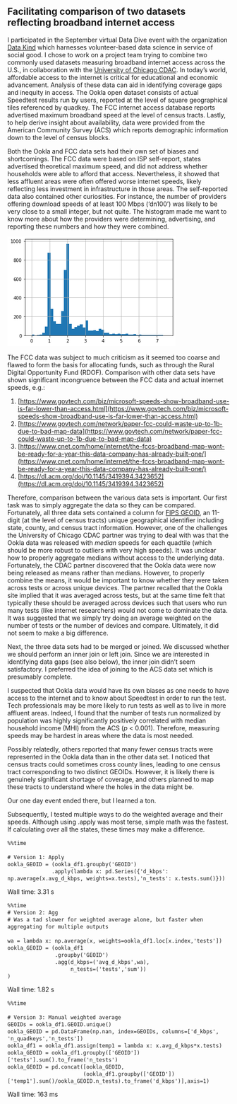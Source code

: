 ## Facilitating comparison of two datasets reflecting broadband internet access

I participated in the September virtual Data Dive event with the organization [Data Kind](https://www.datakind.org/projects) which harnesses volunteer-based data science in service of social good. I chose to work on a project team trying to combine two commonly used datasets measuring broadband internet access across the U.S., in collaboration with the [University of Chicago CDAC](https://cdac.uchicago.edu/). In today’s world, affordable access to the internet is critical for educational and economic advancement. Analysis of these data can aid in identifying coverage gaps and inequity in access. The Ookla open dataset consists of actual Speedtest results run by users, reported at the level of square geographical tiles referenced by quadkey. The FCC internet access database reports advertised maximum broadband speed at the level of census tracts. Lastly, to help derive insight about availability, data were provided from the American Community Survey (ACS) which reports demographic information down to the level of census blocks. 

Both the Ookla and FCC data sets had their own set of biases and shortcomings. The FCC data were based on ISP self-report, states advertised theoretical maximum speed, and did not address whether households were able to afford that access. Nevertheless, it showed that less affluent areas were often offered worse internet speeds, likely reflecting less investment in infrastructure in those areas. The self-reported data also contained other curiosities. For instance, the number of providers offering download speeds of at least 100 Mbps (‘dn100’) was likely to be very close to a small integer, but not quite. The histogram made me want to know more about how the providers were determining, advertising, and reporting these numbers and how they were combined. 

<img src="FCC_dn100_hist.png" alt="Histogram of dn100 values">

The FCC data was subject to much criticism as it seemed too coarse and flawed to form the basis for allocating funds, such as through the Rural Digital Opportunity Fund (RDOF). Comparison with other data sets have shown significant incongruence between the FCC data and actual internet speeds, e.g.:
1.	[https://www.govtech.com/biz/microsoft-speeds-show-broadband-use-is-far-lower-than-access.html](https://www.govtech.com/biz/microsoft-speeds-show-broadband-use-is-far-lower-than-access.html)
2.	[https://www.govtech.com/network/paper-fcc-could-waste-up-to-1b-due-to-bad-map-data](https://www.govtech.com/network/paper-fcc-could-waste-up-to-1b-due-to-bad-map-data)
3.	[https://www.cnet.com/home/internet/the-fccs-broadband-map-wont-be-ready-for-a-year-this-data-company-has-already-built-one/](https://www.cnet.com/home/internet/the-fccs-broadband-map-wont-be-ready-for-a-year-this-data-company-has-already-built-one/)
4.	[https://dl.acm.org/doi/10.1145/3419394.3423652](https://dl.acm.org/doi/10.1145/3419394.3423652)

Therefore, comparison between the various data sets is important. Our first task was to simply aggregate the data so they can be compared. Fortunately, all three data sets contained a column for [FIPS GEOID](https://www.census.gov/programs-surveys/geography/guidance/geo-identifiers.html), an 11-digit (at the level of census tracts) unique geographical identifier including state, county, and census tract information. However, one of the challenges the University of Chicago CDAC partner was trying to deal with was that the Ookla data was released with _median_ speeds for each quadtile (which should be more robust to outliers with very high speeds). It was unclear how to properly aggregate medians without access to the underlying data. Fortunately, the CDAC partner discovered that the Ookla data were now being released as means rather than medians. However, to properly combine the means, it would be important to know whether they were taken across tests or across unique devices. The partner recalled that the Ookla site implied that it was averaged across tests, but at the same time felt that typically these should be averaged across devices such that users who run many tests (like internet researchers) would not come to dominate the data. It was suggested that we simply try doing an average weighted on the number of tests or the number of devices and compare. Ultimately, it did not seem to make a big difference.   

Next, the three data sets had to be merged or joined. We discussed whether we should perform an inner join or left join. Since we are interested in identifying data gaps (see also below), the inner join didn’t seem satisfactory. I preferred the idea of joining to the ACS data set which is presumably complete.

I suspected that Ookla data would have its own biases as one needs to have access to the internet and to know about Speedtest in order to run the test. Tech professionals may be more likely to run tests as well as to live in more affluent areas. Indeed, I found that the number of tests run normalized by population was highly significantly positively correlated with median household income (MHI) from the ACS (_p_ < 0.001). Therefore, measuring speeds may be hardest in areas where the data is most needed.

Possibly relatedly, others reported that many fewer census tracts were represented in the Ookla data than in the other data set. I noticed that census tracts could sometimes cross county lines, leading to one census tract corresponding to two distinct GEOIDs. However, it is likely there is genuinely significant shortage of coverage, and others planned to map these tracts to understand where the holes in the data might be.

Our one day event ended there, but I learned a ton.

Subsequently, I tested multiple ways to do the weighted average and their speeds. Although using .apply was most terse, simple math was the fastest. If calculating over all the states, these times may make a difference.

```
%%time

# Version 1: Apply
ookla_GEOID = (ookla_df1.groupby('GEOID')
              .apply(lambda x: pd.Series({'d_kbps': np.average(x.avg_d_kbps, weights=x.tests),'n_tests': x.tests.sum()}))
```
 Wall time: 3.31 s
```
%%time
# Version 2: Agg 
# Was a tad slower for weighted average alone, but faster when aggregating for multiple outputs

wa = lambda x: np.average(x, weights=ookla_df1.loc[x.index,'tests'])
ookla_GEOID = (ookla_df1
               .groupby('GEOID')
               .agg(d_kbps=('avg_d_kbps',wa),
                    n_tests=('tests','sum'))
)
```
 Wall time: 1.82 s
```
%%time

# Version 3: Manual weighted average
GEOIDs = ookla_df1.GEOID.unique()
ookla_GEOID = pd.DataFrame(np.nan, index=GEOIDs, columns=['d_kbps', 'n_quadkeys','n_tests'])
ookla_df1 = ookla_df1.assign(temp1 = lambda x: x.avg_d_kbps*x.tests)
ookla_GEOID = ookla_df1.groupby(['GEOID'])['tests'].sum().to_frame('n_tests')        
ookla_GEOID = pd.concat([ookla_GEOID, 
                        (ookla_df1.groupby(['GEOID'])['temp1'].sum()/ookla_GEOID.n_tests).to_frame('d_kbps')],axis=1)
```
 Wall time: 163 ms
